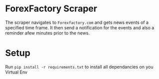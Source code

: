 # ForexFactory Scraper
The scraper navigates to `Forexfactory.com` and gets news events of a specified time frame. It then send a notification for the events and also a reminder afew minutes prior to the news.

# Setup
Run `pip install -r requirements.txt` to install all dependancies on you Virtual Env